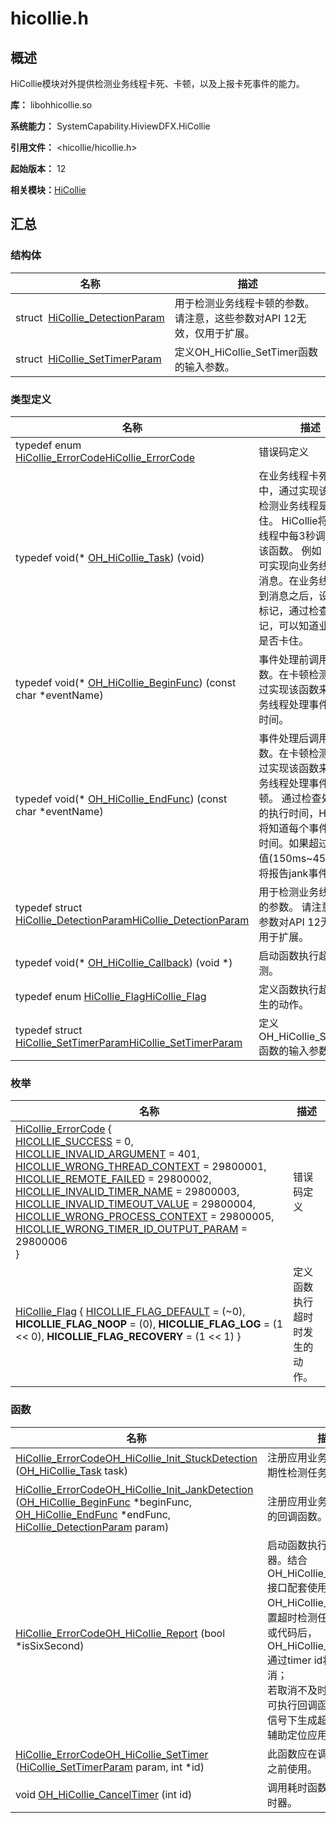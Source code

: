 # hicollie.h

## 概述

HiCollie模块对外提供检测业务线程卡死、卡顿，以及上报卡死事件的能力。

**库：** libohhicollie.so

**系统能力：** SystemCapability.HiviewDFX.HiCollie

**引用文件：** &lt;hicollie/hicollie.h&gt;

**起始版本：** 12

**相关模块：**[HiCollie](_hi_hicollie.md)


## 汇总

### 结构体

| 名称 | 描述 |
| -------- | -------- |
| struct&nbsp;&nbsp;[HiCollie_DetectionParam](_hi_hicollie___detection_param.md) | 用于检测业务线程卡顿的参数。 请注意，这些参数对API 12无效，仅用于扩展。  |
| struct&nbsp;&nbsp;[HiCollie_SetTimerParam](_hi_hicollie___set_timer_param.md) | 定义OH_HiCollie_SetTimer函数的输入参数。  |

### 类型定义

| 名称 | 描述 |
| -------- | -------- |
| typedef enum [HiCollie_ErrorCode](_hi_hicollie.md#hicollie_errorcode)[HiCollie_ErrorCode](_hi_hicollie.md#hicollie_errorcode) | 错误码定义  |
| typedef void(\* [OH_HiCollie_Task](_hi_hicollie.md#oh_hicollie_task)) (void) | 在业务线程卡死检测中，通过实现该函数来检测业务线程是否卡住。 HiCollie将在独立线程中每3秒调用一次该函数。 例如：该函数可实现向业务线程发送消息。在业务线程接收到消息之后，设置一个标记，通过检查这个标记，可以知道业务线程是否卡住。  |
| typedef void(\* [OH_HiCollie_BeginFunc](_hi_hicollie.md#oh_hicollie_beginfunc)) (const char \*eventName) | 事件处理前调用该函数。在卡顿检测中, 通过实现该函数来记录业务线程处理事件的开始时间。  |
| typedef void(\* [OH_HiCollie_EndFunc](_hi_hicollie.md#oh_hicollie_endfunc)) (const char \*eventName) | 事件处理后调用该函数。在卡顿检测中, 通过实现该函数来检测业务线程处理事件是否卡顿。 通过检查处理事件的执行时间，HiCollie将知道每个事件的持续时间。如果超过预设阈值(150ms~450ms)，将报告jank事件。  |
| typedef struct [HiCollie_DetectionParam](_hi_hicollie___detection_param.md)[HiCollie_DetectionParam](_hi_hicollie.md#hicollie_detectionparam) | 用于检测业务线程卡顿的参数。 请注意，这些参数对API 12无效，仅用于扩展。  |
| typedef void(\* [OH_HiCollie_Callback](_hi_hicollie.md#oh_hicollie_callback)) (void \*) | 启动函数执行超时检测。  |
| typedef enum [HiCollie_Flag](_hi_hicollie.md#hicollie_flag)[HiCollie_Flag](_hi_hicollie.md#hicollie_flag) | 定义函数执行超时时发生的动作。  |
| typedef struct [HiCollie_SetTimerParam](_hi_hicollie___set_timer_param.md)[HiCollie_SetTimerParam](_hi_hicollie.md#hicollie_settimerparam) | 定义OH_HiCollie_SetTimer函数的输入参数。  |

### 枚举

| 名称 | 描述 |
| -------- | -------- |
| [HiCollie_ErrorCode](_hi_hicollie.md#hicollie_errorcode) {<br/>[HICOLLIE_SUCCESS](_hi_hicollie.md) = 0, [HICOLLIE_INVALID_ARGUMENT](_hi_hicollie.md) = 401, [HICOLLIE_WRONG_THREAD_CONTEXT](_hi_hicollie.md) = 29800001, [HICOLLIE_REMOTE_FAILED](_hi_hicollie.md) = 29800002,<br/>[HICOLLIE_INVALID_TIMER_NAME](_hi_hicollie.md) = 29800003, [HICOLLIE_INVALID_TIMEOUT_VALUE](_hi_hicollie.md) = 29800004, [HICOLLIE_WRONG_PROCESS_CONTEXT](_hi_hicollie.md) = 29800005, [HICOLLIE_WRONG_TIMER_ID_OUTPUT_PARAM](_hi_hicollie.md) = 29800006<br/>} | 错误码定义  |
| [HiCollie_Flag](_hi_hicollie.md#hicollie_flag) { [HICOLLIE_FLAG_DEFAULT](_hi_hicollie.md) = (~0), **HICOLLIE_FLAG_NOOP** = (0), **HICOLLIE_FLAG_LOG** = (1 &lt;&lt; 0), **HICOLLIE_FLAG_RECOVERY** = (1 &lt;&lt; 1) } | 定义函数执行超时时发生的动作。  |

### 函数

| 名称 | 描述 |
| -------- | -------- |
| [HiCollie_ErrorCode](_hi_hicollie.md#hicollie_errorcode)[OH_HiCollie_Init_StuckDetection](_hi_hicollie.md#oh_hicollie_init_stuckdetection) ([OH_HiCollie_Task](_hi_hicollie.md#oh_hicollie_task) task) | 注册应用业务线程卡死的周期性检测任务。  |
| [HiCollie_ErrorCode](_hi_hicollie.md#hicollie_errorcode)[OH_HiCollie_Init_JankDetection](_hi_hicollie.md#oh_hicollie_init_jankdetection) ([OH_HiCollie_BeginFunc](_hi_hicollie.md#oh_hicollie_beginfunc) \*beginFunc, [OH_HiCollie_EndFunc](_hi_hicollie.md#oh_hicollie_endfunc) \*endFunc, [HiCollie_DetectionParam](_hi_hicollie___detection_param.md) param) | 注册应用业务线程卡顿检测的回调函数。  |
| [HiCollie_ErrorCode](_hi_hicollie.md#hicollie_errorcode)[OH_HiCollie_Report](_hi_hicollie.md#oh_hicollie_report) (bool \*isSixSecond) | 启动函数执行时长检测定时器。结合OH_HiCollie_CancelTimer接口配套使用，OH_HiCollie_SetTimer设置超时检测任务，执行函数或代码后，OH_HiCollie_CancelTimer通过timer id将该任务取消；<br/>若取消不及时，即超时发生可执行回调函数，特定行为信号下生成超时故障日志，辅助定位应用超时问题。  |
| [HiCollie_ErrorCode](_hi_hicollie.md#hicollie_errorcode)[OH_HiCollie_SetTimer](_hi_hicollie.md#oh_hicollie_settimer) ([HiCollie_SetTimerParam](_hi_hicollie___set_timer_param.md) param, int \*id) | 此函数应在调用耗时的函数之前使用。  |
| void [OH_HiCollie_CancelTimer](_hi_hicollie.md#oh_hicollie_canceltimer) (int id) | 调用耗时函数后立即取消计时器。  |
